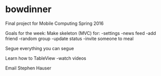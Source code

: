 # bowdinner
Final project for Mobile Computing Spring 2016


Goals for the week:
Make skeleton (MVC) for:
-settings
-news feed
-add friend
-random group
-update status
-invite someone to meal

Segue everything you can segue

Learn how to TableView
-watch videos

Email Stephen Hauser
